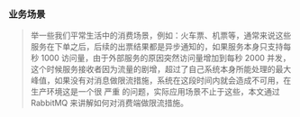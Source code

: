 ### 业务场景
> 举一些我们平常生活中的消费场景，例如：火车票、机票等，通常来说这些服务在下单之后，后续的出票结果都是异步通知的，如果服务本身只支持每秒 1000 访问量，由于外部服务的原因突然访问量增加到每秒 2000 并发，这个时候服务接收者因为流量的剧增，超过了自己系统本身所能处理的最大峰值，如果没有对消息做限流措施，系统在这段时间内就会造成不可用，在生产环境这是一个很 严重 的问题，实际应用场景不止于这些，本文通过 RabbitMQ 来讲解如何对消费端做限流措施。